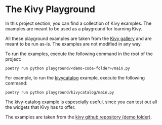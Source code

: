 # The Kivy Playground
In this project section, you can find a collection of Kivy examples. The examples are meant to be used as a playground for learning Kivy.

All these playground examples are taken from the [Kivy gallery](https://kivy.org/doc/stable/examples/gallery.html) and are meant to be run as-is. The examples are not modified in any way.

To run the examples, execute the following command in the root of the project:
```
poetry run python playground/<demo-code-folder>/main.py
```

For example, to run the [kivycatalog](https://kivy.org/doc/stable/examples/gen__demo__kivycatalog__main__py.html) example, execute the following command:
```
poetry run python playground/kivycatalog/main.py
```

The kivy-catalog example is espescially useful, since you can test out all the widgets that Kivy has to offer.

The examples are taken from the [kivy github repository (demo folder)](https://github.com/kivy/kivy/tree/master/examples/demo).